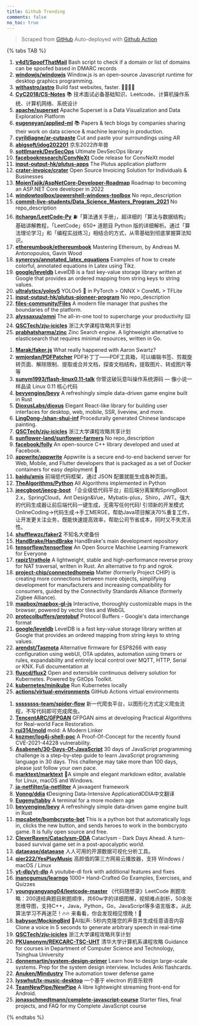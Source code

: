```yaml
---
title: Github Trending
comments: false
no_toc: true
---
```


> Scraped from [GitHub](https://github.com/trending)
Auto-deployed with [Github Action](https://docs.github.com/en/actions)

{% tabs TAB %}
<!-- tab Daily -->
1. [**v4d1/SpoofThatMail**](https://github.com/v4d1/SpoofThatMail)
Bash script to check if a domain or list of domains can be spoofed based in DMARC records
2. [**windowjs/windowjs**](https://github.com/windowjs/windowjs)
Window.js is an open-source Javascript runtime for desktop graphics programming.
3. [**withastro/astro**](https://github.com/withastro/astro)
Build fast websites, faster. 🚀🧑‍🚀✨
4. [**CyC2018/CS-Notes**](https://github.com/CyC2018/CS-Notes)
📚 技术面试必备基础知识、Leetcode、计算机操作系统、计算机网络、系统设计
5. [**apache/superset**](https://github.com/apache/superset)
Apache Superset is a Data Visualization and Data Exploration Platform
6. [**eugeneyan/applied-ml**](https://github.com/eugeneyan/applied-ml)
📚 Papers & tech blogs by companies sharing their work on data science & machine learning in production.
7. [**cyrildiagne/ar-cutpaste**](https://github.com/cyrildiagne/ar-cutpaste)
Cut and paste your surroundings using AR
8. [**abigsoft/jdog202201**](https://github.com/abigsoft/jdog202201)
京东2022炸年兽
9. [**sottlmarek/DevSecOps**](https://github.com/sottlmarek/DevSecOps)
Ultimate DevSecOps library
10. [**facebookresearch/ConvNeXt**](https://github.com/facebookresearch/ConvNeXt)
Code release for ConvNeXt model
11. [**input-output-hk/plutus-apps**](https://github.com/input-output-hk/plutus-apps)
The Plutus application platform
12. [**crater-invoice/crater**](https://github.com/crater-invoice/crater)
Open Source Invoicing Solution for Individuals & Businesses
13. [**MoienTajik/AspNetCore-Developer-Roadmap**](https://github.com/MoienTajik/AspNetCore-Developer-Roadmap)
Roadmap to becoming an ASP.NET Core developer in 2022
14. [**windowtoolbox/powershell-windows-toolbox**](https://github.com/windowtoolbox/powershell-windows-toolbox)
No repo_description
15. [**commit-live-students/Data_Science_Masters_Program_2021**](https://github.com/commit-live-students/Data_Science_Masters_Program_2021)
No repo_description
16. [**itcharge/LeetCode-Py**](https://github.com/itcharge/LeetCode-Py)
⛽️「算法通关手册」，超详细的「算法与数据结构」基础讲解教程，「LeetCode」650+ 道题目 Python 版的详细解析。通过「算法理论学习」和「编程实战练习」相结合的方式，从零基础到彻底掌握算法知识。
17. [**ethereumbook/ethereumbook**](https://github.com/ethereumbook/ethereumbook)
Mastering Ethereum, by Andreas M. Antonopoulos, Gavin Wood
18. [**synercys/annotated_latex_equations**](https://github.com/synercys/annotated_latex_equations)
Examples of how to create colorful, annotated equations in Latex using Tikz.
19. [**google/leveldb**](https://github.com/google/leveldb)
LevelDB is a fast key-value storage library written at Google that provides an ordered mapping from string keys to string values.
20. [**ultralytics/yolov5**](https://github.com/ultralytics/yolov5)
YOLOv5 🚀 in PyTorch > ONNX > CoreML > TFLite
21. [**input-output-hk/plutus-pioneer-program**](https://github.com/input-output-hk/plutus-pioneer-program)
No repo_description
22. [**files-community/Files**](https://github.com/files-community/Files)
A modern file manager that pushes the boundaries of the platform.
23. [**alyssaxuu/omni**](https://github.com/alyssaxuu/omni)
The all-in-one tool to supercharge your productivity ⌨️
24. [**QSCTech/zju-icicles**](https://github.com/QSCTech/zju-icicles)
浙江大学课程攻略共享计划
25. [**prabhatsharma/zinc**](https://github.com/prabhatsharma/zinc)
Zinc Search engine. A lightweight alternative to elasticsearch that requires minimal resources, written in Go.
<!-- endtab -->
<!-- tab Weekly -->
1. [**Marak/faker.js**](https://github.com/Marak/faker.js)
What really happened with Aaron Swartz?
2. [**wmjordan/PDFPatcher**](https://github.com/wmjordan/PDFPatcher)
PDF补丁丁——PDF工具箱，可以编辑书签、剪裁旋转页面、解除限制、提取或合并文档，探查文档结构，提取图片、转成图片等等
3. [**sunym1993/flash-linux0.11-talk**](https://github.com/sunym1993/flash-linux0.11-talk)
你管这破玩意叫操作系统源码 — 像小说一样品读 Linux 0.11 核心代码
4. [**bevyengine/bevy**](https://github.com/bevyengine/bevy)
A refreshingly simple data-driven game engine built in Rust
5. [**DioxusLabs/dioxus**](https://github.com/DioxusLabs/dioxus)
Elegant React-like library for building user interfaces for desktop, web, mobile, SSR, liveview, and more.
6. [**LingDong-/shan-shui-inf**](https://github.com/LingDong-/shan-shui-inf)
Procedurally generated Chinese landscape painting.
7. [**QSCTech/zju-icicles**](https://github.com/QSCTech/zju-icicles)
浙江大学课程攻略共享计划
8. [**sunflower-land/sunflower-farmers**](https://github.com/sunflower-land/sunflower-farmers)
No repo_description
9. [**facebook/folly**](https://github.com/facebook/folly)
An open-source C++ library developed and used at Facebook.
10. [**appwrite/appwrite**](https://github.com/appwrite/appwrite)
Appwrite is a secure end-to-end backend server for Web, Mobile, and Flutter developers that is packaged as a set of Docker containers for easy deployment 🚀
11. [**baidu/amis**](https://github.com/baidu/amis)
前端低代码框架，通过 JSON 配置就能生成各种页面。
12. [**TheAlgorithms/Python**](https://github.com/TheAlgorithms/Python)
All Algorithms implemented in Python
13. [**jeecgboot/jeecg-boot**](https://github.com/jeecgboot/jeecg-boot)
「企业级低代码平台」前后端分离架构SpringBoot 2.x，SpringCloud，Ant Design&Vue，Mybatis-plus，Shiro，JWT。强大的代码生成器让前后端代码一键生成，无需写任何代码! 引领新的开发模式OnlineCoding->代码生成->手工MERGE，帮助Java项目解决70%重复工作，让开发更关注业务，既能快速提高效率，帮助公司节省成本，同时又不失灵活性。
14. [**shufflewzc/faker2**](https://github.com/shufflewzc/faker2)
不知名大佬备份
15. [**HandBrake/HandBrake**](https://github.com/HandBrake/HandBrake)
HandBrake's main development repository
16. [**tensorflow/tensorflow**](https://github.com/tensorflow/tensorflow)
An Open Source Machine Learning Framework for Everyone
17. [**rapiz1/rathole**](https://github.com/rapiz1/rathole)
A lightweight, stable and high-performance reverse proxy for NAT traversal, written in Rust. An alternative to frp and ngrok.
18. [**project-chip/connectedhomeip**](https://github.com/project-chip/connectedhomeip)
Matter (formerly Project CHIP) is creating more connections between more objects, simplifying development for manufacturers and increasing compatibility for consumers, guided by the Connectivity Standards Alliance (formerly Zigbee Alliance).
19. [**mapbox/mapbox-gl-js**](https://github.com/mapbox/mapbox-gl-js)
Interactive, thoroughly customizable maps in the browser, powered by vector tiles and WebGL
20. [**protocolbuffers/protobuf**](https://github.com/protocolbuffers/protobuf)
Protocol Buffers - Google's data interchange format
21. [**google/leveldb**](https://github.com/google/leveldb)
LevelDB is a fast key-value storage library written at Google that provides an ordered mapping from string keys to string values.
22. [**arendst/Tasmota**](https://github.com/arendst/Tasmota)
Alternative firmware for ESP8266 with easy configuration using webUI, OTA updates, automation using timers or rules, expandability and entirely local control over MQTT, HTTP, Serial or KNX. Full documentation at
23. [**fluxcd/flux2**](https://github.com/fluxcd/flux2)
Open and extensible continuous delivery solution for Kubernetes. Powered by GitOps Toolkit.
24. [**kubernetes/minikube**](https://github.com/kubernetes/minikube)
Run Kubernetes locally
25. [**actions/virtual-environments**](https://github.com/actions/virtual-environments)
GitHub Actions virtual environments
<!-- endtab -->
<!-- tab Monthly -->
1. [**ssssssss-team/spider-flow**](https://github.com/ssssssss-team/spider-flow)
新一代爬虫平台，以图形化方式定义爬虫流程，不写代码即可完成爬虫。
2. [**TencentARC/GFPGAN**](https://github.com/TencentARC/GFPGAN)
GFPGAN aims at developing Practical Algorithms for Real-world Face Restoration.
3. [**rui314/mold**](https://github.com/rui314/mold)
mold: A Modern Linker
4. [**kozmer/log4j-shell-poc**](https://github.com/kozmer/log4j-shell-poc)
A Proof-Of-Concept for the recently found CVE-2021-44228 vulnerability.
5. [**Asabeneh/30-Days-Of-JavaScript**](https://github.com/Asabeneh/30-Days-Of-JavaScript)
30 days of JavaScript programming challenge is a step-by-step guide to learn JavaScript programming language in 30 days. This challenge may take more than 100 days, please just follow your own pace.
6. [**marktext/marktext**](https://github.com/marktext/marktext)
📝A simple and elegant markdown editor, available for Linux, macOS and Windows.
7. [**ja-netfilter/ja-netfilter**](https://github.com/ja-netfilter/ja-netfilter)
A javaagent framework
8. [**Vonng/ddia**](https://github.com/Vonng/ddia)
《Designing Data-Intensive Application》DDIA中文翻译
9. [**Eugeny/tabby**](https://github.com/Eugeny/tabby)
A terminal for a more modern age
10. [**bevyengine/bevy**](https://github.com/bevyengine/bevy)
A refreshingly simple data-driven game engine built in Rust
11. [**mpcabete/bombcrypto-bot**](https://github.com/mpcabete/bombcrypto-bot)
This is a python bot that automatically logs in, clicks the new button, and sends heroes to work in the bombcrypto game. It is fully open source and free.
12. [**CleverRaven/Cataclysm-DDA**](https://github.com/CleverRaven/Cataclysm-DDA)
Cataclysm - Dark Days Ahead. A turn-based survival game set in a post-apocalyptic world.
13. [**dataease/dataease**](https://github.com/dataease/dataease)
人人可用的开源数据可视化分析工具。
14. [**qier222/YesPlayMusic**](https://github.com/qier222/YesPlayMusic)
高颜值的第三方网易云播放器，支持 Windows / macOS / Linux
15. [**yt-dlp/yt-dlp**](https://github.com/yt-dlp/yt-dlp)
A youtube-dl fork with additional features and fixes
16. [**inancgumus/learngo**](https://github.com/inancgumus/learngo)
1000+ Hand-Crafted Go Examples, Exercises, and Quizzes
17. [**youngyangyang04/leetcode-master**](https://github.com/youngyangyang04/leetcode-master)
《代码随想录》LeetCode 刷题攻略：200道经典题目刷题顺序，共60w字的详细图解，视频难点剖析，50余张思维导图，支持C++，Java，Python，Go，JavaScript等多语言版本，从此算法学习不再迷茫！🔥🔥 来看看，你会发现相见恨晚！🚀
18. [**babysor/MockingBird**](https://github.com/babysor/MockingBird)
🚀AI拟声: 5秒内克隆您的声音并生成任意语音内容 Clone a voice in 5 seconds to generate arbitrary speech in real-time
19. [**QSCTech/zju-icicles**](https://github.com/QSCTech/zju-icicles)
浙江大学课程攻略共享计划
20. [**PKUanonym/REKCARC-TSC-UHT**](https://github.com/PKUanonym/REKCARC-TSC-UHT)
清华大学计算机系课程攻略 Guidance for courses in Department of Computer Science and Technology, Tsinghua University
21. [**donnemartin/system-design-primer**](https://github.com/donnemartin/system-design-primer)
Learn how to design large-scale systems. Prep for the system design interview. Includes Anki flashcards.
22. [**Anuken/Mindustry**](https://github.com/Anuken/Mindustry)
The automation tower defense game
23. [**lyswhut/lx-music-desktop**](https://github.com/lyswhut/lx-music-desktop)
一个基于 electron 的音乐软件
24. [**TeamNewPipe/NewPipe**](https://github.com/TeamNewPipe/NewPipe)
A libre lightweight streaming front-end for Android.
25. [**jonasschmedtmann/complete-javascript-course**](https://github.com/jonasschmedtmann/complete-javascript-course)
Starter files, final projects, and FAQ for my Complete JavaScript course
<!-- endtab -->
{% endtabs %}
